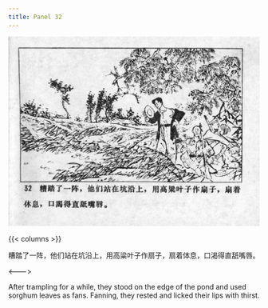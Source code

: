 ```yaml
---
title: Panel 32
---
```


![niqiu page](./../../../images/niqiu/seifert0397_nqkg_0036_032.jpg)

{{< columns >}}

糟踏了一阵，他们站在坑沿上，用高粱叶子作扇子，扇着体息，口渴得直舐嘴唇。

<--->

After trampling for a while, they stood on the edge of the pond and used sorghum leaves as fans. Fanning, they rested and licked their lips with thirst.